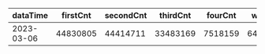 |dataTime|firstCnt|secondCnt|thirdCnt|fourCnt|winCnt|vrate|wrate|
|-|-|-|-|-|-|-|-|
|2023-03-06|44830805|44414711|33483169|7518159|6493440|0%|0%|